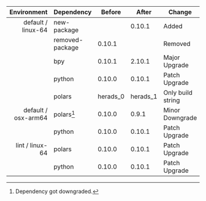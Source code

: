 | Environment | Dependency | Before | After | Change | Explicit |
| -: | - | - | - | - | - |
| default / linux-64 | new-package |  | 0.10.1 | Added | true |
|| removed-package | 0.10.1 |  | Removed | true |
|| bpy | 0.10.1 | 2.10.1 | Major Upgrade | true |
|| python | 0.10.0 | 0.10.1 | Patch Upgrade | false |
|| polars | herads_0 | herads_1 | Only build string | true |
| default / osx-arm64 | polars[^2] | 0.10.0 | 0.9.1 | Minor Downgrade | true |
|| python | 0.10.0 | 0.10.1 | Patch Upgrade | true |
| lint / linux-64 | polars | 0.10.0 | 0.10.1 | Patch Upgrade | true |
|| python | 0.10.0 | 0.10.1 | Patch Upgrade | false |

[^1]: *Cursive* means explicit dependency.
[^2]: Dependency got downgraded.
